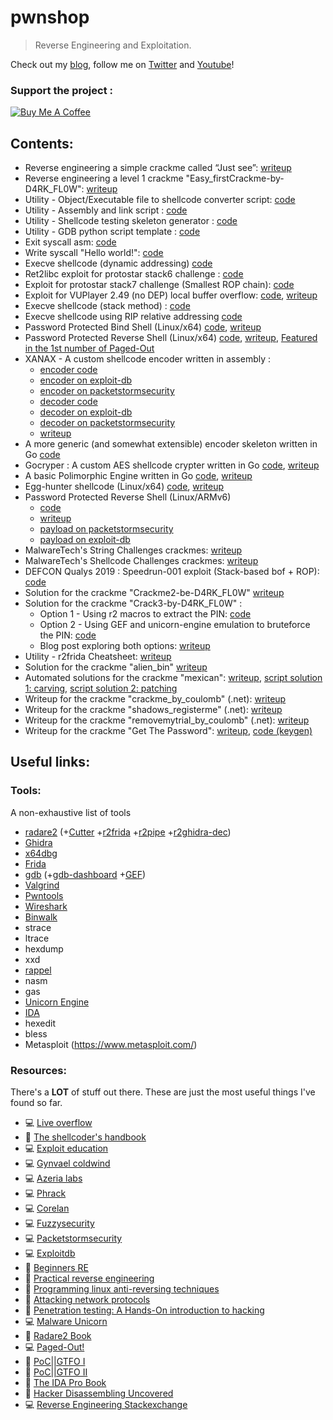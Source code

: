 # pwnshop
> Reverse Engineering and Exploitation.

Check out my [blog](http://medium.syscall59.com), follow me on [Twitter](https://twitter.com/syscall59) and [Youtube](https://www.youtube.com/channel/UC2lZwxYDEAgQod3D4JqxLfg)!  
### Support the project :  
<a href="https://www.buymeacoffee.com/syscall59" target="_blank"><img src="https://bmc-cdn.nyc3.digitaloceanspaces.com/BMC-button-images/custom_images/orange_img.png" alt="Buy Me A Coffee" style="height: auto !important;width: auto !important;" ></a>

## Contents:
- Reverse engineering a simple crackme called “Just see”: [writeup](https://medium.com/@0x0FFB347/crackme-just-see-c6dda1edb9fb)
- Reverse engineering a level 1 crackme "Easy_firstCrackme-by-D4RK_FL0W": [writeup](https://medium.com/syscall59/reverse-engineering-easy-firstcrackme-by-d4rk-fl0w-73dd4412bca5?source=your_stories_page---------------------------)  
- Utility - Object/Executable file to shellcode converter script: [code](https://github.com/alanvivona/pwnshop/blob/master/utils/obj2shellcode)    
- Utility - Assembly and link script : [code](https://github.com/alanvivona/pwnshop/blob/master/utils/asm-and-link)    
- Utility - Shellcode testing skeleton generator : [code](https://github.com/alanvivona/pwnshop/blob/master/utils/gen-shellcode-test)    
- Utility - GDB python script template : [code](https://github.com/alanvivona/pwnshop/blob/master/utils/gdb-script-template.py)  
- Exit syscall asm: [code](https://github.com/alanvivona/pwnshop/blob/master/src/0x00-calling-exit-syscall/0x00-exitSyscall.asm)
- Write syscall "Hello world!": [code](https://github.com/alanvivona/pwnshop/blob/master/src/0x01-calling-write-syscall/0x01-calling-write-syscall.asm)
- Execve shellcode (dynamic addressing) [code](https://github.com/alanvivona/pwnshop/blob/master/src/0x02-execve-dynamic-addressing/0x02-dynamic-addressing.asm)
- Ret2libc exploit for protostar stack6 challenge : [code](https://github.com/alanvivona/pwnshop/blob/master/src/0x03-system-for-ret2libc/pwn.py)
- Exploit for protostar stack7 challenge (Smallest ROP chain): [code](https://github.com/alanvivona/pwnshop/blob/master/src/0x04-simplest-rop-ever/roppwn.py)
- Exploit for VUPlayer 2.49 (no DEP) local buffer overflow: [code](https://github.com/alanvivona/pwnshop/blob/master/src/0x07-windows-EDBID-40018-localbof/exploit.js), [writeup](https://medium.com/@0x0FFB347/windows-expliot-dev-101-e5311ac284a)
- Execve shellcode (stack method) : [code](https://github.com/alanvivona/pwnshop/blob/master/src/0x0A-execve-stack/execvestack.nasm)  
- Execve shellcode using RIP relative addressing [code](https://github.com/alanvivona/pwnshop/blob/master/src/0x0B-execve-rip-relative-addressing/execve-rip-relative.nasm)  
- Password Protected Bind Shell (Linux/x64) [code](https://github.com/alanvivona/pwnshop/blob/master/src/0x0D-SLAE64-1-tcp-bind-shell-auth/tcp-bind-shell-auth-smaller.nasm), [writeup](https://medium.com/bugbountywriteup/writing-a-password-protected-bind-shell-linux-x64-e052d2f65ff2)  
- Password Protected Reverse Shell (Linux/x64) [code](https://github.com/alanvivona/pwnshop/blob/master/src/0x0E-SLAE64-2-reverse-tcp-auth/reverse-tcp-with-auth.nasm), [writeup](https://medium.com/@0x0FFB347/writing-a-password-protected-reverse-shell-linux-x64-5f4d3a28d91a), [Featured in the 1st number of Paged-Out](https://pagedout.institute/download/PagedOut_001_beta1.pdf)  
- XANAX - A custom shellcode encoder written in assembly :  
    - [encoder code](https://github.com/alanvivona/pwnshop/blob/master/src/0x10-SLAE64-4-custom-encoder/xanax-encoder.nasm)  
    - [encoder on exploit-db](https://www.exploit-db.com/shellcodes/46679)  
    - [encoder on packetstormsecurity](https://packetstormsecurity.com/files/152456/Linux-x64-XANAX-Encoder-Shellcode.html)
    - [decoder code](https://github.com/alanvivona/pwnshop/blob/master/src/0x10-SLAE64-4-custom-encoder/xanax-decoder.nasm)  
    - [decoder on exploit-db](https://www.exploit-db.com/shellcodes/46680)  
    - [decoder on packetstormsecurity](https://packetstormsecurity.com/files/152455/Linux-x64-XANAX-Decoder-Shellcode.html)
    - [writeup](https://medium.com/@0x0FFB347/writing-a-custom-shellcode-encoder-31816e767611)  
- A more generic (and somewhat extensible) encoder skeleton written in Go [code](https://github.com/alanvivona/pwnshop/blob/master/src/0x10-SLAE64-4-custom-encoder/encoder.go)   
- Gocryper : A custom AES shellcode crypter written in Go [code](https://github.com/alanvivona/pwnshop/tree/master/src/0x14-SLAE64-crypter), [writeup](https://medium.com/syscall59/a-trinity-of-shellcode-aes-go-f6cec854f992)  
- A basic Polimorphic Engine written in Go [code](https://github.com/alanvivona/pwnshop/tree/master/src/0x12-SLAE-shellstorm-polymorph), [writeup](https://medium.com/me/stats/post/73ec56a2353e)    
- Egg-hunter shellcode (Linux/x64) [code](https://github.com/alanvivona/pwnshop/blob/master/src/0x0F-SLAE64-3-egghunter/egghunter-V1.nasm), [writeup](https://medium.com/syscall59/on-eggs-and-egg-hunters-linux-x64-305b947f792e)  
- Password Protected Reverse Shell (Linux/ARMv6)  
    - [code](https://github.com/alanvivona/pwnshop/blob/master/src/0x15-ARM-shellcode/ARM-reverse-shell-with-auth.s)
    - [writeup](https://medium.com/syscall59/shellcode-for-iot-a-password-protected-reverse-shell-linux-arm-a18fcda4853b)
    - [payload on packetstormsecurity](https://packetstormsecurity.com/files/152602/Linux-ARM-Password-Protected-Reverse-TCP-Shell-Shellcode.html)
    - [payload on exploit-db](https://www.exploit-db.com/shellcodes/46736)  
- MalwareTech's String Challenges crackmes: [writeup](https://medium.com/syscall59/solving-malwaretech-string-challenges-with-some-radare2-magic-98ebd8ff0b88)
- MalwareTech's Shellcode Challenges crackmes: [writeup](http://medium.syscall59.com/solving-malwaretech-shellcode-challenges-with-some-radare2-magic-b91c85babe4b)  
- DEFCON Qualys 2019 : Speedrun-001 exploit (Stack-based bof + ROP): [code](https://github.com/alanvivona/pwnshop/blob/master/src/0x17-defcon-qualys-2019/speedrun-001-exploit.py)
- Solution for the crackme "Crackme2-be-D4RK_FL0W" [writeup](https://medium.com/syscall59/reverse-engineering-crackme2-be-d4rk-fl0w-walkthrough-ea50b851b5f0)  
- Solution for the crackme "Crack3-by-D4RK_FL0W" :
    - Option 1 - Using r2 macros to extract the PIN: [code](https://github.com/alanvivona/pwnshop/blob/master/src/0x19-crackme-darkflow-3/r2.commands)  
    - Option 2 - Using GEF and unicorn-engine emulation to bruteforce the PIN: [code](https://github.com/alanvivona/pwnshop/blob/master/src/0x19-crackme-darkflow-3/emu.py)
    - Blog post exploring both options: [writeup](https://medium.com/syscall59/re-using-macros-emulation-voodo-to-solve-a-crackme-a90566e9c7c9)  
- Utility - r2frida Cheatsheet: [writeup](https://github.com/alanvivona/pwnshop/blob/master/utils/r2frida-cheatsheet.md)  
- Solution for the crackme "alien_bin" [writeup](https://medium.com/syscall59/reverse-engineering-cracking-alien-technology-7acddcb561b)  
- Automated solutions for the crackme "mexican": [writeup](https://medium.com/syscall59/solved-solving-mexican-crackme-82d71a28e189), [script solution 1: carving](https://github.com/alanvivona/pwnshop/blob/master/src/0x1A/s1-static-extract-from-code.py), [script solution 2: patching](https://github.com/alanvivona/pwnshop/blob/master/src/0x1A/s2-binary-patching.py)   
- Writeup for the crackme "crackme_by_coulomb" (.net): [writeup](https://medium.com/syscall59/reverse-engineering-solving-my-first-net-crackme-dacf2e59ad3b)   
- Writeup for the crackme "shadows_registerme" (.net): [writeup](https://medium.com/syscall59/reverse-engineering-and-cracking-a-net-binary-using-dnspy-4b88c692a6ff)   
- Writeup for the crackme "removemytrial_by_coulomb" (.net): [writeup](https://medium.com/bugbountywriteup/reverse-engineering-beating-a-trial-on-a-net-crackme-d4ab6604f10b)   
- Writeup for the crackme "Get The Password": [writeup](WIP), [code (keygen)](https://github.com/alanvivona/pwnshop/blob/master/src/0x1C-HN1-Crackme1-GetThePassword/solve.py)  


## Useful links:

### Tools:
A non-exhaustive list of tools  
- [radare2](https://rada.re) (+[Cutter](https://github.com/radareorg/cutter) +[r2frida](https://github.com/nowsecure/r2frida) +[r2pipe](https://github.com/radare/radare2-r2pipe) +[r2ghidra-dec](https://github.com/radareorg/r2ghidra-dec))
- [Ghidra](https://ghidra-sre.org/)
- [x64dbg](https://x64dbg.com)
- [Frida](https://www.frida.re/)
- [gdb](https://www.gnu.org/software/gdb/) (+[gdb-dashboard](https://github.com/cyrus-and/gdb-dashboard) +[GEF](https://github.com/hugsy/gef))
- [Valgrind](http://www.valgrind.org/)
- [Pwntools](http://pwntools.com)
- [Wireshark](https://www.wireshark.org/)
- [Binwalk](https://github.com/ReFirmLabs/binwalk)
- strace
- ltrace
- hexdump
- xxd
- [rappel](https://github.com/yrp604/rappel)
- nasm
- gas
- [Unicorn Engine](https://www.unicorn-engine.org/)
- [IDA](https://www.hex-rays.com/products/ida/index.shtml)  
- hexedit  
- bless  
- Metasploit (https://www.metasploit.com/)  



### Resources:
There's a **LOT** of stuff out there. These are just the most useful things I've found so far.    
- :computer: [Live overflow](https://liveoverflow.com/)
- :book: [The shellcoder's handbook](https://amzn.to/2LXi0KH)
- :computer: [Exploit education](https://exploit.education/)
- :computer: [Gynvael coldwind](https://gynvael.coldwind.pl/)
- :computer: [Azeria labs](https://azeria-labs.com/)
- :computer: [Phrack](http://phrack.org/)
- :computer: [Corelan](https://www.corelan.be/index.php/articles/)
- :computer: [Fuzzysecurity](https://www.fuzzysecurity.com/index.html)
- :computer: [Packetstormsecurity](https://packetstormsecurity.com/)
- :computer: [Exploitdb](https://www.exploit-db.com/)
- :book: [Beginners RE](https://beginners.re/)
- :book: [Practical reverse engineering](https://amzn.to/35lKNQy)
- :book: [Programming linux anti-reversing techniques](https://leanpub.com/anti-reverse-engineering-linux)
- :book: [Attacking network protocols](https://amzn.to/35jFO2S)
- :book: [Penetration testing: A Hands-On introduction to hacking](https://amzn.to/2IzzlHy)
- :computer: [Malware Unicorn](https://malwareunicorn.org/#/workshops)  
- :book: [Radare2 Book](https://radare.gitbooks.io/radare2book/)  
- :computer: [Paged-Out!](https://pagedout.institute)  
- :book: [PoC||GTFO I](https://amzn.to/2MDgz3l)  
- :book: [PoC||GTFO II](https://amzn.to/2AS4uBP)  
- :book: [The IDA Pro Book](https://amzn.to/2LXnKUE)  
- :book: [Hacker Disassembling Uncovered](https://amzn.to/2nLew4I)  
- :computer: [Reverse Engineering Stackexchange](https://reverseengineering.stackexchange.com/)  
